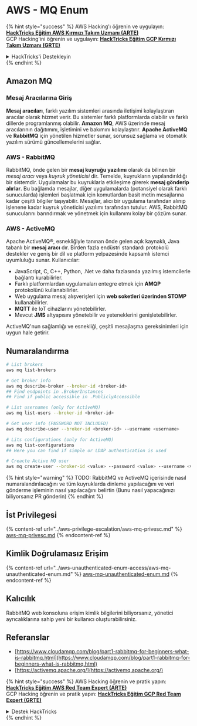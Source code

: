 # AWS - MQ Enum

{% hint style="success" %}
AWS Hacking'ı öğrenin ve uygulayın: <img src="/.gitbook/assets/image.png" alt="" data-size="line">[**HackTricks Eğitim AWS Kırmızı Takım Uzmanı (ARTE)**](https://training.hacktricks.xyz/courses/arte)<img src="/.gitbook/assets/image.png" alt="" data-size="line">\
GCP Hacking'ini öğrenin ve uygulayın: <img src="/.gitbook/assets/image (2).png" alt="" data-size="line">[**HackTricks Eğitim GCP Kırmızı Takım Uzmanı (GRTE)**<img src="/.gitbook/assets/image (2).png" alt="" data-size="line">](https://training.hacktricks.xyz/courses/grte)

<details>

<summary>HackTricks'i Destekleyin</summary>

* [**Abonelik planlarını**](https://github.com/sponsors/carlospolop) kontrol edin!
* 💬 [**Discord grubuna**](https://discord.gg/hRep4RUj7f) katılın veya [**telegram grubuna**](https://t.me/peass) katılın veya bizi **Twitter** 🐦 [**@hacktricks\_live**](https://twitter.com/hacktricks\_live)** takip edin.**
* **Hacking püf noktalarını paylaşarak PR'lar göndererek** [**HackTricks**](https://github.com/carlospolop/hacktricks) ve [**HackTricks Cloud**](https://github.com/carlospolop/hacktricks-cloud) github depolarına katkıda bulunun.

</details>
{% endhint %}

## Amazon MQ

### Mesaj Aracılarına Giriş
**Mesaj aracıları**, farklı yazılım sistemleri arasında iletişimi kolaylaştıran aracılar olarak hizmet verir. Bu sistemler farklı platformlarda olabilir ve farklı dillerde programlanmış olabilir. **Amazon MQ**, AWS üzerinde mesaj aracılarının dağıtımını, işletimini ve bakımını kolaylaştırır. **Apache ActiveMQ** ve **RabbitMQ** için yönetilen hizmetler sunar, sorunsuz sağlama ve otomatik yazılım sürümü güncellemelerini sağlar.

### AWS - RabbitMQ
RabbitMQ, önde gelen bir **mesaj kuyruğu yazılımı** olarak da bilinen bir _mesaj aracı_ veya _kuyruk yöneticisi_ dir. Temelde, kuyrukların yapılandırıldığı bir sistemdir. Uygulamalar bu kuyruklarla etkileşime girerek **mesaj gönderip alırlar**. Bu bağlamda mesajlar, diğer uygulamalarda (potansiyel olarak farklı sunucularda) işlemleri başlatmak için komutlardan basit metin mesajlarına kadar çeşitli bilgiler taşıyabilir. Mesajlar, alıcı bir uygulama tarafından alınıp işlenene kadar kuyruk yöneticisi yazılımı tarafından tutulur. AWS, RabbitMQ sunucularını barındırmak ve yönetmek için kullanımı kolay bir çözüm sunar.

### AWS - ActiveMQ
Apache ActiveMQ®, esnekliğiyle tanınan önde gelen açık kaynaklı, Java tabanlı bir **mesaj aracı** dır. Birden fazla endüstri standardı protokolü destekler ve geniş bir dil ve platform yelpazesinde kapsamlı istemci uyumluluğu sunar. Kullanıcılar:

- JavaScript, C, C++, Python, .Net ve daha fazlasında yazılmış istemcilerle bağlantı kurabilirler.
- Farklı platformlardan uygulamaları entegre etmek için **AMQP** protokolünü kullanabilirler.
- Web uygulama mesaj alışverişleri için **web soketleri üzerinden STOMP** kullanabilirler.
- **MQTT** ile IoT cihazlarını yönetebilirler.
- Mevcut **JMS** altyapısını yönetebilir ve yeteneklerini genişletebilirler.

ActiveMQ'nun sağlamlığı ve esnekliği, çeşitli mesajlaşma gereksinimleri için uygun hale getirir.


## Numaralandırma
```bash
# List brokers
aws mq list-brokers

# Get broker info
aws mq describe-broker --broker-id <broker-id>
## Find endpoints in .BrokerInstances
## Find if public accessible in .PubliclyAccessible

# List usernames (only for ActiveMQ)
aws mq list-users --broker-id <broker-id>

# Get user info (PASSWORD NOT INCLUDED)
aws mq describe-user --broker-id <broker-id> --username <username>

# Lits configurations (only for ActiveMQ)
aws mq list-configurations
## Here you can find if simple or LDAP authentication is used

# Creacte Active MQ user
aws mq create-user --broker-id <value> --password <value> --username <value> --console-access
```
{% hint style="warning" %}
TODO: RabbitMQ ve ActiveMQ içerisinde nasıl numaralandırılacağını ve tüm kuyruklarda dinleme yapılacağını ve veri gönderme işleminin nasıl yapılacağını belirtin (Bunu nasıl yapacağınızı biliyorsanız PR gönderin)
{% endhint %}

## İst Privilegesi

{% content-ref url="../aws-privilege-escalation/aws-mq-privesc.md" %}
[aws-mq-privesc.md](../aws-privilege-escalation/aws-mq-privesc.md)
{% endcontent-ref %}

## Kimlik Doğrulamasız Erişim

{% content-ref url="../aws-unauthenticated-enum-access/aws-mq-unauthenticated-enum.md" %}
[aws-mq-unauthenticated-enum.md](../aws-unauthenticated-enum-access/aws-mq-unauthenticated-enum.md)
{% endcontent-ref %}

## Kalıcılık

RabbitMQ web konsoluna erişim kimlik bilgilerini biliyorsanız, yönetici ayrıcalıklarına sahip yeni bir kullanıcı oluşturabilirsiniz.

## Referanslar

* [https://www.cloudamqp.com/blog/part1-rabbitmq-for-beginners-what-is-rabbitmq.html](https://www.cloudamqp.com/blog/part1-rabbitmq-for-beginners-what-is-rabbitmq.html)
* [https://activemq.apache.org/](https://activemq.apache.org/)

{% hint style="success" %}
AWS Hacking öğrenin ve pratik yapın: <img src="/.gitbook/assets/image.png" alt="" data-size="line">[**HackTricks Eğitim AWS Red Team Expert (ARTE)**](https://training.hacktricks.xyz/courses/arte)<img src="/.gitbook/assets/image.png" alt="" data-size="line">\
GCP Hacking öğrenin ve pratik yapın: <img src="/.gitbook/assets/image (2).png" alt="" data-size="line">[**HackTricks Eğitim GCP Red Team Expert (GRTE)**<img src="/.gitbook/assets/image (2).png" alt="" data-size="line">](https://training.hacktricks.xyz/courses/grte)

<details>

<summary>Destek HackTricks</summary>

* [**Abonelik planlarını**](https://github.com/sponsors/carlospolop) kontrol edin!
* **💬 [Discord grubuna](https://discord.gg/hRep4RUj7f) veya [telegram grubuna](https://t.me/peass) katılın veya** bizi **Twitter** 🐦 [**@hacktricks\_live**](https://twitter.com/hacktricks\_live)**'da takip edin.**
* **Hacking püf noktalarını paylaşarak PR göndererek** [**HackTricks**](https://github.com/carlospolop/hacktricks) ve [**HackTricks Cloud**](https://github.com/carlospolop/hacktricks-cloud) github depolarına katkıda bulunun.

</details>
{% endhint %}
